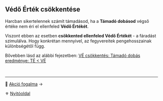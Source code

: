 ## Védő Érték csökkentése

Harcban sikertelennek számít támadásod, ha a **Támadó dobásod** végső értéke nem éri el ellenfeled **Védő Értékét**.

Viszont ebben az esetben **csökkented ellenfeled Védő Értékét** - a fáradást szimulálva. Hogy konkrétan mennyivel, az fegyvereitek pengehosszainak különbségétől függ.

Bővebben lásd az alábbi fejezetben: [VÉ csökkentés: Támadó dobás eredménye: TÉ < VÉ](064_02_04_vedo_ertek_csokkentese.md)

<br />

---

🔗 [Akció fogalma](063_04_akcio_fogalma.md) →

⚜️ [Nyitóoldal](start.md#6-harcrendszer-%EF%B8%8F)
